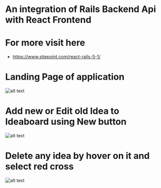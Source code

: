 # An integration of Rails Backend Api with React Frontend

# For more visit here
* https://www.sitepoint.com/react-rails-5-1/

# Landing Page of application

![alt text](https://github.com/Sanjit-Prasad/IdeaBoard/tree/main/images/main.png?raw=true)

# Add new or Edit old Idea to Ideaboard using New button

![alt text](https://github.com/Sanjit-Prasad/IdeaBoard/tree/main/images/new.png?raw=true)

# Delete any idea by hover on it and select red cross

![alt text](https://github.com/Sanjit-Prasad/IdeaBoard/tree/main/images/delete.png?raw=true)
